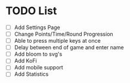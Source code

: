 # TODO List

- [ ] Add Settings Page
- [ ] Change Points/Time/Round Progression
- [ ] Able to press multiple keys at once
- [ ] Delay between end of game and enter name
- [ ] Add bloom to svg's
- [ ] Add KoFi
- [ ] Add mobile support
- [ ] Add Statistics